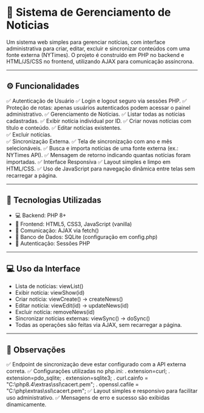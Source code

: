 # 📂 Sistema de Gerenciamento de Noticias

Um sistema web simples para gerenciar notícias, com interface administrativa para criar, editar, excluir e sincronizar conteúdos com uma fonte externa (NYTimes).
O projeto é construído em PHP no backend e HTML/JS/CSS no frontend, utilizando AJAX para comunicação assíncrona.

---

## ⚙️ Funcionalidades

✅ Autenticação de Usuário 
✅ Login e logout seguro via sessões PHP. 
✅ Proteção de rotas: apenas usuários autenticados podem acessar o painel administrativo. 
✅ Gerenciamento de Notícias. 
✅ Listar todas as notícias cadastradas. 
✅ Exibir notícia individual por ID. 
✅ Criar novas notícias com título e conteúdo. 
✅ Editar notícias existentes.  
✅ Excluir notícias.  
✅ Sincronização Externa.
✅ Tela de sincronização com ano e mês selecionáveis. 
✅ Busca e importa notícias de uma fonte externa (ex.: NYTimes API). 
✅ Mensagem de retorno indicando quantas notícias foram importadas. 
✅ Interface Responsiva 
✅ Layout simples e limpo em HTML/CSS. 
✅ Uso de JavaScript para navegação dinâmica entre telas sem recarregar a página. 

---

## 🧱 Tecnologias Utilizadas

- 💻 Backend: PHP 8+
- 🎨 Frontend: HTML5, CSS3, JavaScript (vanilla)
- 🔗 Comunicação: AJAX via fetch()
- 📂 Banco de Dados: SQLite (configuração em config.php)
- 📨 Autenticação: Sessões PHP

---

## 💻 Uso da Interface

- Lista de notícias: viewList()
- Exibir notícia: viewShow(id)
- Criar notícia: viewCreate() → createNews()
- Editar notícia: viewEdit(id) → updateNews(id)
- Excluir notícia: removeNews(id)
- Sincronizar notícias externas: viewSync() → doSync()
- Todas as operações são feitas via AJAX, sem recarregar a página.

---

## 👀 Observações

✅ Endpoint de sincronização deve estar configurado com a API externa correta.
✅ Configurações utilizadas no php.ini: 
    . extension=curl;
    . extension=pdo_sqlite;
    . extension=sqlite3; 
    . curl.cainfo = "C:\php8.4\extras\ssl\cacert.pem"; 
    . openssl.cafile = "C:\php\extras\ssl\cacert.pem"; 
✅ Layout simples e responsivo para facilitar uso administrativo.
✅ Mensagens de erro e sucesso são exibidas dinamicamente.
